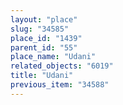 ```yaml
---
layout: "place"
slug: "34585"
place_id: "1439"
parent_id: "55"
place_name: "Udani"
related_objects: "6019"
title: "Udani"
previous_item: "34588"
---
```

